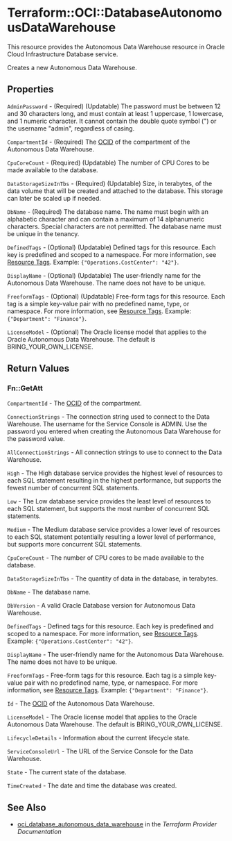 # Terraform::OCI::DatabaseAutonomousDataWarehouse

This resource provides the Autonomous Data Warehouse resource in Oracle Cloud Infrastructure Database service.

Creates a new Autonomous Data Warehouse.

## Properties

`AdminPassword` - (Required) (Updatable) The password must be between 12 and 30 characters long, and must contain at least 1 uppercase, 1 lowercase, and 1 numeric character. It cannot contain the double quote symbol (") or the username "admin", regardless of casing.

`CompartmentId` - (Required) The [OCID](https://docs.cloud.oracle.com/iaas/Content/General/Concepts/identifiers.htm) of the compartment of the Autonomous Data Warehouse.

`CpuCoreCount` - (Required) (Updatable) The number of CPU Cores to be made available to the database.

`DataStorageSizeInTbs` - (Required) (Updatable) Size, in terabytes, of the data volume that will be created and attached to the database. This storage can later be scaled up if needed.

`DbName` - (Required) The database name. The name must begin with an alphabetic character and can contain a maximum of 14 alphanumeric characters. Special characters are not permitted. The database name must be unique in the tenancy.

`DefinedTags` - (Optional) (Updatable) Defined tags for this resource. Each key is predefined and scoped to a namespace. For more information, see [Resource Tags](https://docs.cloud.oracle.com/iaas/Content/General/Concepts/resourcetags.htm).  Example: `{"Operations.CostCenter": "42"}`.

`DisplayName` - (Optional) (Updatable) The user-friendly name for the Autonomous Data Warehouse. The name does not have to be unique.

`FreeformTags` - (Optional) (Updatable) Free-form tags for this resource. Each tag is a simple key-value pair with no predefined name, type, or namespace. For more information, see [Resource Tags](https://docs.cloud.oracle.com/iaas/Content/General/Concepts/resourcetags.htm).  Example: `{"Department": "Finance"}`.

`LicenseModel` - (Optional) The Oracle license model that applies to the Oracle Autonomous Data Warehouse. The default is BRING_YOUR_OWN_LICENSE.


## Return Values

### Fn::GetAtt

`CompartmentId` - The [OCID](https://docs.cloud.oracle.com/iaas/Content/General/Concepts/identifiers.htm) of the compartment.

`ConnectionStrings` - The connection string used to connect to the Data Warehouse. The username for the Service Console is ADMIN. Use the password you entered when creating the Autonomous Data Warehouse for the password value.

`AllConnectionStrings` - All connection strings to use to connect to the Data Warehouse.

`High` - The High database service provides the highest level of resources to each SQL statement resulting in the highest performance, but supports the fewest number of concurrent SQL statements.

`Low` - The Low database service provides the least level of resources to each SQL statement, but supports the most number of concurrent SQL statements.

`Medium` - The Medium database service provides a lower level of resources to each SQL statement potentially resulting a lower level of performance, but supports more concurrent SQL statements.

`CpuCoreCount` - The number of CPU cores to be made available to the database.

`DataStorageSizeInTbs` - The quantity of data in the database, in terabytes.

`DbName` - The database name.

`DbVersion` - A valid Oracle Database version for Autonomous Data Warehouse.

`DefinedTags` - Defined tags for this resource. Each key is predefined and scoped to a namespace. For more information, see [Resource Tags](https://docs.cloud.oracle.com/iaas/Content/General/Concepts/resourcetags.htm).  Example: `{"Operations.CostCenter": "42"}`.

`DisplayName` - The user-friendly name for the Autonomous Data Warehouse. The name does not have to be unique.

`FreeformTags` - Free-form tags for this resource. Each tag is a simple key-value pair with no predefined name, type, or namespace. For more information, see [Resource Tags](https://docs.cloud.oracle.com/iaas/Content/General/Concepts/resourcetags.htm).  Example: `{"Department": "Finance"}`.

`Id` - The [OCID](https://docs.cloud.oracle.com/iaas/Content/General/Concepts/identifiers.htm) of the Autonomous Data Warehouse.

`LicenseModel` - The Oracle license model that applies to the Oracle Autonomous Data Warehouse. The default is BRING_YOUR_OWN_LICENSE.

`LifecycleDetails` - Information about the current lifecycle state.

`ServiceConsoleUrl` - The URL of the Service Console for the Data Warehouse.

`State` - The current state of the database.

`TimeCreated` - The date and time the database was created.

## See Also

* [oci_database_autonomous_data_warehouse](https://www.terraform.io/docs/providers/oci/r/database_autonomous_data_warehouse.html) in the _Terraform Provider Documentation_